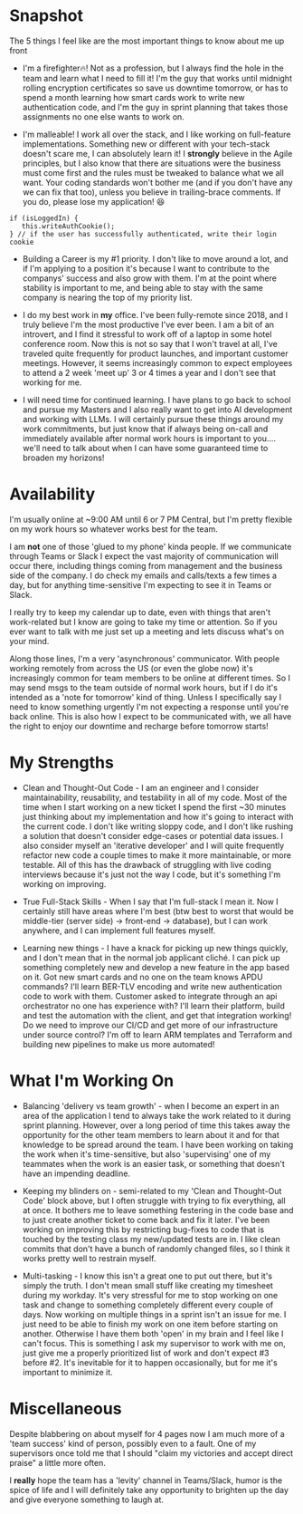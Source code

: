 # Snapshot

The 5 things I feel like are the most important things to know about me up front

* I'm a firefighter🔥! Not as a profession, but I always find the hole in the team and learn what I need to fill it! I'm the guy that works until midnight rolling encryption certificates so save us downtime tomorrow, or has to spend a month learning how smart cards work to write new authentication code, and I'm the guy in sprint planning that takes those assignments no one else wants to work on.

* I'm malleable! I work all over the stack, and I like working on full-feature implementations. Something new or different with your tech-stack doesn't scare me, I can absolutely learn it! I **strongly** believe in the Agile principles, but I also know that there are situations were the business must come first and the rules must be tweaked to balance what we all want. Your coding standards won't bother me (and if you don't have any we can fix that too), unless you believe in trailing-brace comments. If you do, please lose my application! 😆

```
if (isLoggedIn) {
   this.writeAuthCookie();
} // if the user has successfully authenticated, write their login cookie
```

* Building a Career is my #1 priority. I don't like to move around a lot, and if I'm applying to a position it's because I want to contribute to the companys' success and also grow with them. I'm at the point where stability is important to me, and being able to stay with the same company is nearing the top of my priority list.

* I do my best work in **my** office. I've been fully-remote since 2018, and I truly believe I'm the most productive I've ever been. I am a bit of an introvert, and I find it stressful to work off of a laptop in some hotel conference room. Now this is not so say that I won't travel at all, I've traveled quite frequently for product launches, and important customer meetings. However, it seems increasingly common to expect employees to attend a 2 week 'meet up' 3 or 4 times a year and I don't see that working for me.

* I will need time for continued learning. I have plans to go back to school and pursue my Masters and I also really want to get into AI development and working with LLMs. I will certainly pursue these things around my work commitments, but just know that if always being on-call and immediately available after normal work hours is important to you.... we'll need to talk about when I can have some guaranteed time to broaden my horizons!

# Availability

I'm usually online at ~9:00 AM until 6 or 7 PM Central, but I'm pretty flexible on my work hours so whatever works best for the team.

I am **not** one of those 'glued to my phone' kinda people. If we communicate through Teams or Slack I expect the vast majority of communication will occur there, including things coming from management and the business side of the company. I do check my emails and calls/texts a few times a day, but for anything time-sensitive I'm expecting to see it in Teams or Slack.

I really try to keep my calendar up to date, even with things that aren't work-related but I know are going to take my time or attention. So if you ever want to talk with me just set up a meeting and lets discuss what's on your mind.

Along those lines, I'm a very 'asynchronous' communicator. With people working remotely from across the US (or even the globe now) it's increasingly common for team members to be online at different times. So I may send msgs to the team outside of normal work hours, but if I do it's intended as a 'note for tomorrow' kind of thing. Unless I specifically say I need to know something urgently I'm not expecting a response until you're back online. This is also how I expect to be communicated with, we all have the right to enjoy our downtime and recharge before tomorrow starts!

# My Strengths

* Clean and Thought-Out Code - I am an engineer and I consider maintainability, reusability, and testability in all of my code. Most of the time when I start working on a new ticket I spend the first ~30 minutes just thinking about my implementation and how it's going to interact with the current code. I don't like writing sloppy code, and I don't like rushing a solution that doesn't consider edge-cases or potential data issues. I also consider myself an 'iterative developer' and I will quite frequently refactor new code a couple times to make it more maintainable, or more testable. All of this has the drawback of struggling with live coding interviews because it's just not the way I code, but it's something I'm working on improving.

* True Full-Stack Skills - When I say that I'm full-stack I mean it. Now I certainly still have areas where I'm best (btw best to worst that would be middle-tier (server side) -> front-end -> database), but I can work anywhere, and I can implement full features myself. 

* Learning new things - I have a knack for picking up new things quickly, and I don't mean that in the normal job applicant cliché. I can pick up something completely new and develop a new feature in the app based on it. Got new smart cards and no one on the team knows APDU commands? I'll learn BER-TLV encoding and write new authentication code to work with them. Customer asked to integrate through an api orchestrator no one has experience with? I'll learn their platform, build and test the automation with the client, and get that integration working! Do we need to improve our CI/CD and get more of our infrastructure under source control? I'm off to learn ARM templates and Terraform and building new pipelines to make us more automated!

# What I'm Working On

* Balancing 'delivery vs team growth' - when I become an expert in an area of the application I tend to always take the work related to it during sprint planning. However, over a long period of time this takes away the opportunity for the other team members to learn about it and for that knowledge to be spread around the team. I have been working on taking the work when it's time-sensitive, but also 'supervising' one of my teammates when the work is an easier task, or something that doesn't have an impending deadline.

* Keeping my blinders on - semi-related to my 'Clean and Thought-Out Code' block above, but I often struggle with trying to fix everything, all at once. It bothers me to leave something festering in the code base and to just create another ticket to come back and fix it later. I've been working on improving this by restricting bug-fixes to code that is touched by the testing class my new/updated tests are in. I like clean commits that don't have a bunch of randomly changed files, so I think it works pretty well to restrain myself.

* Multi-tasking - I know this isn't a great one to put out there, but it's simply the truth. I don't mean small stuff like creating my timesheet during my workday. It's very stressful for me to stop working on one task and change to something completely different every couple of days. Now working on multiple things in a sprint isn't an issue for me. I just need to be able to finish my work on one item before starting on another. Otherwise I have them both 'open' in my brain and I feel like I can't focus. This is something I ask my supervisor to work with me on, just give me a properly prioritized list of work and don't expect #3 before #2. It's inevitable for it to happen occasionally, but for me it's important to minimize it.

# Miscellaneous

Despite blabbering on about myself for 4 pages now I am much more of a 'team success' kind of person, possibly even to a fault. One of my supervisors once told me that I should "claim my victories and accept direct praise" a little more often. 

I **really** hope the team has a 'levity' channel in Teams/Slack, humor is the spice of life and I will definitely take any opportunity to brighten up the day and give everyone something to laugh at.
